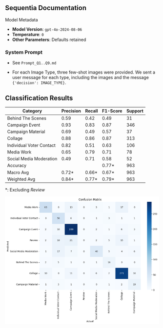 ## Sequentia Documentation

Model Metadata

- **Model Version**: `gpt-4o-2024-08-06`
- **Temperature**: `0`
- **Other Parameters**: Defaults retained



### System Prompt

* See `Prompt_Q1..Q9.md`

* For each Image Type, three few-shot images were provided. We sent a user message for each type, including the images and the message `{'decision': IMAGE_TYPE}`.

## Classification Results

| Category                 | Precision | Recall | F1-Score | Support |
| ------------------------ | --------- | ------ | -------- | ------- |
| Behind The Scenes        | 0.59      | 0.42   | 0.49     | 31      |
| Campaign Event           | 0.93      | 0.83   | 0.87     | 346     |
| Campaign Material        | 0.69      | 0.49   | 0.57     | 37      |
| Collage                  | 0.88      | 0.86   | 0.87     | 313     |
| Individual Voter Contact | 0.82      | 0.51   | 0.63     | 106     |
| Media Work               | 0.65      | 0.79   | 0.71     | 78      |
| Social Media Moderation  | 0.49      | 0.71   | 0.58     | 52      |
| Accuracy                 |           |        | 0.77*    | 963     |
| Macro Avg                | 0.72*     | 0.66*  | 0.67*    | 963     |
| Weighted Avg             | 0.84*     | 0.77*  | 0.79*    | 963     |

*: Excluding *Review*

![Confusion Matrix for Single Prompt.](matrix.png)